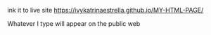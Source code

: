 ink it to live site https://ivykatrinaestrella.github.io/MY-HTML-PAGE/

Whatever I type will appear on the public web
